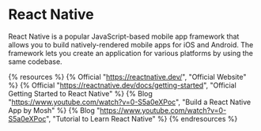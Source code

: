 # React Native

React Native is a popular JavaScript-based mobile app framework that allows you to build natively-rendered mobile apps for iOS and Android. The framework lets you create an application for various platforms by using the same codebase.

{% resources %}
  {% Official "https://reactnative.dev/", "Official Website" %}
  {% Official "https://reactnative.dev/docs/getting-started", "Official Getting Started to React Native" %}
  {% Blog "https://www.youtube.com/watch?v=0-S5a0eXPoc", "Build a React Native App by Mosh" %}
  {% Blog "https://www.youtube.com/watch?v=0-S5a0eXPoc", "Tutorial to Learn React Native" %}
{% endresources %}
